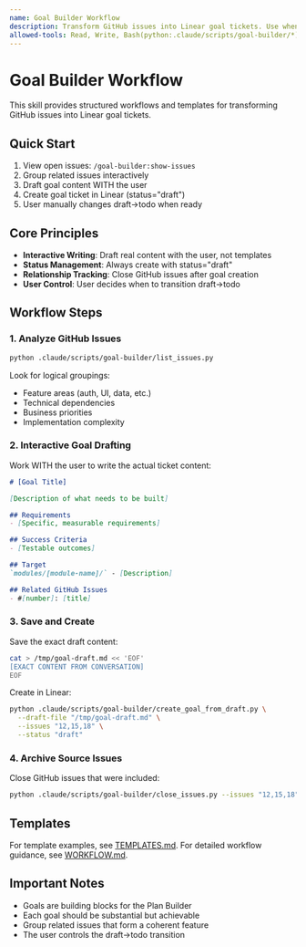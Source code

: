 ```yaml
---
name: Goal Builder Workflow
description: Transform GitHub issues into Linear goal tickets. Use when organizing issues, creating goals, managing GitHub to Linear workflow, or when user mentions issue management.
allowed-tools: Read, Write, Bash(python:.claude/scripts/goal-builder/*), Grep, Glob
---
```


# Goal Builder Workflow

This skill provides structured workflows and templates for transforming GitHub issues into Linear goal tickets.

## Quick Start

1. View open issues: `/goal-builder:show-issues`
2. Group related issues interactively
3. Draft goal content WITH the user
4. Create goal ticket in Linear (status="draft")
5. User manually changes draft→todo when ready

## Core Principles

- **Interactive Writing**: Draft real content with the user, not templates
- **Status Management**: Always create with status="draft"
- **Relationship Tracking**: Close GitHub issues after goal creation
- **User Control**: User decides when to transition draft→todo

## Workflow Steps

### 1. Analyze GitHub Issues

```bash
python .claude/scripts/goal-builder/list_issues.py
```

Look for logical groupings:
- Feature areas (auth, UI, data, etc.)
- Technical dependencies
- Business priorities
- Implementation complexity

### 2. Interactive Goal Drafting

Work WITH the user to write the actual ticket content:

```markdown
# [Goal Title]

[Description of what needs to be built]

## Requirements
- [Specific, measurable requirements]

## Success Criteria
- [Testable outcomes]

## Target
`modules/[module-name]/` - [Description]

## Related GitHub Issues
- #[number]: [title]
```

### 3. Save and Create

Save the exact draft content:
```bash
cat > /tmp/goal-draft.md << 'EOF'
[EXACT CONTENT FROM CONVERSATION]
EOF
```

Create in Linear:
```bash
python .claude/scripts/goal-builder/create_goal_from_draft.py \
  --draft-file "/tmp/goal-draft.md" \
  --issues "12,15,18" \
  --status "draft"
```

### 4. Archive Source Issues

Close GitHub issues that were included:
```bash
python .claude/scripts/goal-builder/close_issues.py --issues "12,15,18"
```

## Templates

For template examples, see [TEMPLATES.md](TEMPLATES.md).
For detailed workflow guidance, see [WORKFLOW.md](WORKFLOW.md).

## Important Notes

- Goals are building blocks for the Plan Builder
- Each goal should be substantial but achievable
- Group related issues that form a coherent feature
- The user controls the draft→todo transition